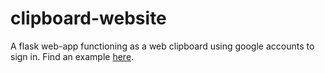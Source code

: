 # clipboard-website
A flask web-app functioning as a web clipboard using google accounts to sign in. Find an example [here](https://clipboard.waltersmuts.com).
